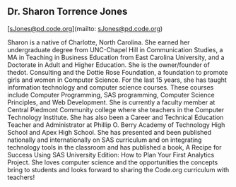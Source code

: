 ## Dr. Sharon Torrence Jones

[sJones@pd.code.org](mailto: sJones@pd.code.org)

Sharon is a native of Charlotte, North Carolina. She earned her undergraduate degree from UNC-Chapel Hill in Communication Studies, a MA in Teaching in Business Education from East Carolina University, and a Doctorate in Adult and Higher Education. She is the owner/founder of thedot. Consulting and the Dottie Rose Foundation, a foundation to promote girls and women in Computer Science. For the last 15 years, she has taught information technology and computer science courses. These courses include Computer Programming, SAS programming, Computer Science Principles, and Web Development. She is currently a faculty member at Central Piedmont Community college where she teachers in the Computer Technology Institute. She has also been a Career and Technical Education Teacher and Administrator at Phillip O. Berry Academy of Technology High School and Apex High School. She has presented and been published nationally and internationally on SAS curriculum and on integrating technology tools in the classroom and has published a book, A Recipe for Success Using SAS University Edition: How to Plan Your First Analytics Project. She loves computer science and the opportunities the concepts bring to students and looks forward to sharing the Code.org curriculum with teachers!
